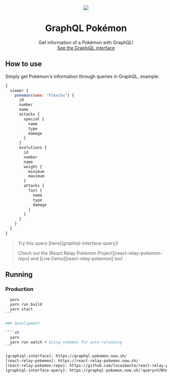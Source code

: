 <p align="center">
  <img src="https://github.com/lucasbento/graphql-pokemon/raw/master/content/logo.png">
</p>

<h1 align="center">GraphQL Pokémon</h1>
<p align="center">
  Get information of a Pokémon with GraphQL!<br />
  <a href="https://graphql-pokemon.now.sh/">See the GraphiQL interface</a>
</p>

## How to use

Simply get Pokémon's information through queries in GraphQL, example:

```javascript
{
  viewer {
    pokemon(name: "Pikachu") {
      id
      number
      name
      attacks {
        special {
          name
          type
          damage
        }
      }
      evolutions {
        id
        number
        name
        weight {
          minimum
          maximum
        }
        attacks {
          fast {
            name
            type
            damage
          }
        }
      }
    }
  }
}
```

> Try this query [here][graphiql-interface-query]!

> Check out the [React Relay Pokémon Project][react-relay-pokemon-repo] and [Live Demo][react-relay-pokemon] too!

## Running

### Production

````sh
  yarn
  yarn run build
  yarn start
```

### Development

````sh
  yarn
  yarn run watch # Using nodemon for auto-reloading
```

[graphiql-interface]: https://graphql-pokemon.now.sh/
[react-relay-pokemon]: https://react-relay-pokemon.now.sh/
[react-relay-pokemon-repo]: https://github.com/lucasbento/react-relay-pokemon
[graphiql-interface-query]: https://graphql-pokemon.now.sh/?query=%7B%0A%20%20viewer%20%7B%0A%20%20%20%20pokemon(name%3A%20%22Pikachu%22)%20%7B%0A%20%20%20%20%20%20id%0A%20%20%20%20%20%20number%0A%20%20%20%20%20%20name%0A%20%20%20%20%20%20attacks%20%7B%0A%20%20%20%20%20%20%20%20special%20%7B%0A%20%20%20%20%20%20%20%20%20%20name%0A%20%20%20%20%20%20%20%20%20%20type%0A%20%20%20%20%20%20%20%20%20%20damage%0A%20%20%20%20%20%20%20%20%7D%0A%20%20%20%20%20%20%7D%0A%20%20%20%20%20%20evolutions%20%7B%0A%20%20%20%20%20%20%20%20id%0A%20%20%20%20%20%20%20%20number%0A%20%20%20%20%20%20%20%20name%0A%20%20%20%20%20%20%20%20weight%20%7B%0A%20%20%20%20%20%20%20%20%20%20minimum%0A%20%20%20%20%20%20%20%20%20%20maximum%0A%20%20%20%20%20%20%20%20%7D%0A%20%20%20%20%20%20%20%20attacks%20%7B%0A%20%20%20%20%20%20%20%20%20%20fast%20%7B%0A%20%20%20%20%20%20%20%20%20%20%20%20name%0A%20%20%20%20%20%20%20%20%20%20%20%20type%0A%20%20%20%20%20%20%20%20%20%20%20%20damage%0A%20%20%20%20%20%20%20%20%20%20%7D%0A%20%20%20%20%20%20%20%20%7D%0A%20%20%20%20%20%20%7D%0A%20%20%20%20%7D%0A%20%20%7D%0A%7D
